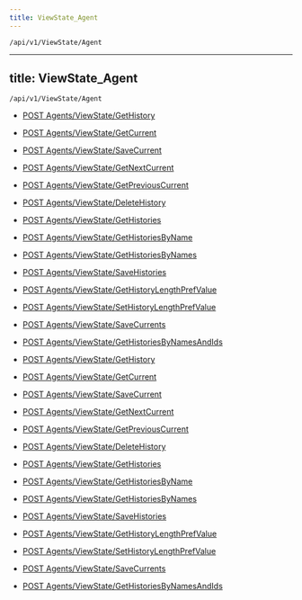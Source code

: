 ```yaml
---
title: ViewState_Agent
---
```


```http
/api/v1/ViewState/Agent
```

---
title: ViewState_Agent
---

```http
/api/v1/ViewState/Agent
```




* [POST Agents/ViewState/GetHistory](v1ViewStateAgent_GetHistory.md)

* [POST Agents/ViewState/GetCurrent](v1ViewStateAgent_GetCurrent.md)

* [POST Agents/ViewState/SaveCurrent](v1ViewStateAgent_SaveCurrent.md)

* [POST Agents/ViewState/GetNextCurrent](v1ViewStateAgent_GetNextCurrent.md)

* [POST Agents/ViewState/GetPreviousCurrent](v1ViewStateAgent_GetPreviousCurrent.md)

* [POST Agents/ViewState/DeleteHistory](v1ViewStateAgent_DeleteHistory.md)

* [POST Agents/ViewState/GetHistories](v1ViewStateAgent_GetHistories.md)

* [POST Agents/ViewState/GetHistoriesByName](v1ViewStateAgent_GetHistoriesByName.md)

* [POST Agents/ViewState/GetHistoriesByNames](v1ViewStateAgent_GetHistoriesByNames.md)

* [POST Agents/ViewState/SaveHistories](v1ViewStateAgent_SaveHistories.md)

* [POST Agents/ViewState/GetHistoryLengthPrefValue](v1ViewStateAgent_GetHistoryLengthPrefValue.md)

* [POST Agents/ViewState/SetHistoryLengthPrefValue](v1ViewStateAgent_SetHistoryLengthPrefValue.md)

* [POST Agents/ViewState/SaveCurrents](v1ViewStateAgent_SaveCurrents.md)

* [POST Agents/ViewState/GetHistoriesByNamesAndIds](v1ViewStateAgent_GetHistoriesByNamesAndIds.md)


* [POST Agents/ViewState/GetHistory](v1ViewStateAgent_GetHistory.md)

* [POST Agents/ViewState/GetCurrent](v1ViewStateAgent_GetCurrent.md)

* [POST Agents/ViewState/SaveCurrent](v1ViewStateAgent_SaveCurrent.md)

* [POST Agents/ViewState/GetNextCurrent](v1ViewStateAgent_GetNextCurrent.md)

* [POST Agents/ViewState/GetPreviousCurrent](v1ViewStateAgent_GetPreviousCurrent.md)

* [POST Agents/ViewState/DeleteHistory](v1ViewStateAgent_DeleteHistory.md)

* [POST Agents/ViewState/GetHistories](v1ViewStateAgent_GetHistories.md)

* [POST Agents/ViewState/GetHistoriesByName](v1ViewStateAgent_GetHistoriesByName.md)

* [POST Agents/ViewState/GetHistoriesByNames](v1ViewStateAgent_GetHistoriesByNames.md)

* [POST Agents/ViewState/SaveHistories](v1ViewStateAgent_SaveHistories.md)

* [POST Agents/ViewState/GetHistoryLengthPrefValue](v1ViewStateAgent_GetHistoryLengthPrefValue.md)

* [POST Agents/ViewState/SetHistoryLengthPrefValue](v1ViewStateAgent_SetHistoryLengthPrefValue.md)

* [POST Agents/ViewState/SaveCurrents](v1ViewStateAgent_SaveCurrents.md)

* [POST Agents/ViewState/GetHistoriesByNamesAndIds](v1ViewStateAgent_GetHistoriesByNamesAndIds.md)